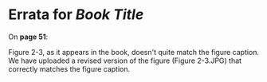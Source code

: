 # Errata for *Book Title*

On **page 51**:
 
Figure 2-3, as it appears in the book, doesn't quite match the figure caption. We have uploaded a revised version of the figure (Figure 2-3.JPG) that correctly matches the figure caption.